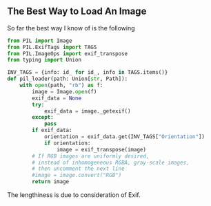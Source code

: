 ## The Best Way to Load An Image
So far the best way I know of is the following

```python
from PIL import Image
from PIL.ExifTags import TAGS
from PIL.ImageOps import exif_transpose
from typing import Union

INV_TAGS = {info: id_ for id_, info in TAGS.items()}
def pil_loader(path: Union[str, Path]):
    with open(path, "rb") as f:
        image = Image.open(f)
        exif_data = None
        try:
            exif_data = image._getexif()
        except:
            pass
        if exif_data:
            orientation = exif_data.get(INV_TAGS["Orientation"])
            if orientation:
                image = exif_transpose(image)
        # If RGB images are uniformly desired,
        # instead of inhomogeneous RGBA, gray-scale images,
        # then uncomment the next line
        #image = image.convert("RGB")
        return image
```

The lengthiness is due to consideration of Exif.

